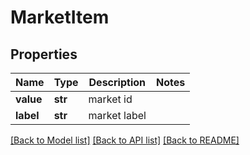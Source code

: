 # MarketItem

## Properties
Name | Type | Description | Notes
------------ | ------------- | ------------- | -------------
**value** | **str** | market id | 
**label** | **str** | market label | 

[[Back to Model list]](../README.md#documentation-for-models) [[Back to API list]](../README.md#documentation-for-api-endpoints) [[Back to README]](../README.md)

